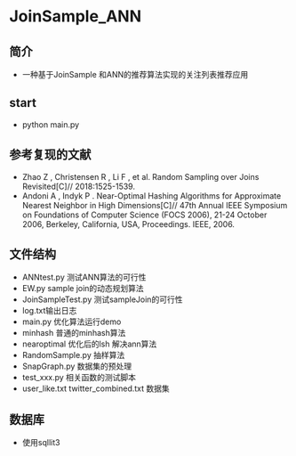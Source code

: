 # JoinSample_ANN
## 简介

* 一种基于JoinSample 和ANN的推荐算法实现的关注列表推荐应用

## start

* python main.py

## 参考复现的文献

* Zhao Z , Christensen R , Li F , et al. Random Sampling over Joins Revisited[C]// 2018:1525-1539.
* Andoni A , Indyk P . Near-Optimal Hashing Algorithms for Approximate Nearest Neighbor in High Dimensions[C]// 47th
  Annual IEEE Symposium on Foundations of Computer Science (FOCS 2006), 21-24 October 2006, Berkeley, California, USA,
  Proceedings. IEEE, 2006.

## 文件结构

* ANNtest.py 测试ANN算法的可行性
* EW.py sample join的动态规划算法
* JoinSampleTest.py 测试sampleJoin的可行性
* log.txt输出日志
* main.py 优化算法运行demo
* minhash 普通的minhash算法
* nearoptimal 优化后的lsh 解决ann算法
* RandomSample.py 抽样算法
* SnapGraph.py 数据集的预处理
* test_xxx.py 相关函数的测试脚本
* user_like.txt twitter_combined.txt 数据集

## 数据库

* 使用sqllit3 
